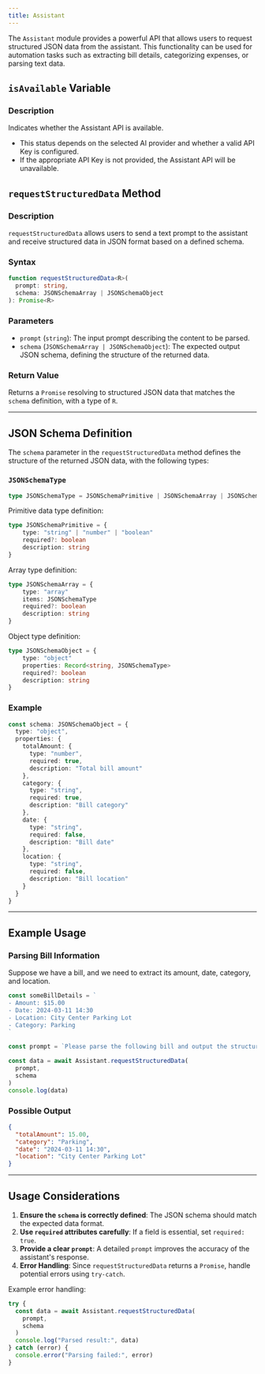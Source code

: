 ```yaml
---
title: Assistant
---
```

The `Assistant` module provides a powerful API that allows users to request structured JSON data from the assistant. This functionality can be used for automation tasks such as extracting bill details, categorizing expenses, or parsing text data.

## `isAvailable` Variable

### Description
Indicates whether the Assistant API is available.
   * This status depends on the selected AI provider and whether a valid API Key is configured.
   * If the appropriate API Key is not provided, the Assistant API will be unavailable.

## `requestStructuredData` Method

### Description
`requestStructuredData` allows users to send a text prompt to the assistant and receive structured data in JSON format based on a defined schema.

### Syntax
```ts
function requestStructuredData<R>(
  prompt: string,
  schema: JSONSchemaArray | JSONSchemaObject
): Promise<R>
```

### Parameters
- `prompt` (`string`): The input prompt describing the content to be parsed.
- `schema` (`JSONSchemaArray | JSONSchemaObject`): The expected output JSON schema, defining the structure of the returned data.

### Return Value
Returns a `Promise` resolving to structured JSON data that matches the `schema` definition, with a type of `R`.

---

## JSON Schema Definition
The `schema` parameter in the `requestStructuredData` method defines the structure of the returned JSON data, with the following types:

### `JSONSchemaType`
```ts
type JSONSchemaType = JSONSchemaPrimitive | JSONSchemaArray | JSONSchemaObject
```

Primitive data type definition:
```ts
type JSONSchemaPrimitive = {
    type: "string" | "number" | "boolean"
    required?: boolean
    description: string
}
```

Array type definition:
```ts
type JSONSchemaArray = {
    type: "array"
    items: JSONSchemaType
    required?: boolean
    description: string
}
```

Object type definition:
```ts
type JSONSchemaObject = {
    type: "object"
    properties: Record<string, JSONSchemaType>
    required?: boolean
    description: string
}
```

### Example
```ts
const schema: JSONSchemaObject = {
  type: "object",
  properties: {
    totalAmount: { 
      type: "number",
      required: true,
      description: "Total bill amount"
    },
    category: {
      type: "string",
      required: true,
      description: "Bill category"
    },
    date: {
      type: "string",
      required: false,
      description: "Bill date"
    },
    location: {
      type: "string",
      required: false,
      description: "Bill location"
    }
  }
}
```

---

## Example Usage

### Parsing Bill Information
Suppose we have a bill, and we need to extract its amount, date, category, and location.

```ts
const someBillDetails = `
- Amount: $15.00
- Date: 2024-03-11 14:30
- Location: City Center Parking Lot
- Category: Parking
`

const prompt = `Please parse the following bill and output the structured data: ${someBillDetails}`

const data = await Assistant.requestStructuredData(
  prompt,
  schema
)
console.log(data)
```

### Possible Output
```json
{
  "totalAmount": 15.00,
  "category": "Parking",
  "date": "2024-03-11 14:30",
  "location": "City Center Parking Lot"
}
```

---

## Usage Considerations
1. **Ensure the `schema` is correctly defined**: The JSON schema should match the expected data format.
2. **Use `required` attributes carefully**: If a field is essential, set `required: true`.
3. **Provide a clear `prompt`**: A detailed `prompt` improves the accuracy of the assistant's response.
4. **Error Handling**: Since `requestStructuredData` returns a `Promise`, handle potential errors using `try-catch`.

Example error handling:
```ts
try {
  const data = await Assistant.requestStructuredData(
    prompt,
    schema
  )
  console.log("Parsed result:", data)
} catch (error) {
  console.error("Parsing failed:", error)
}
```
